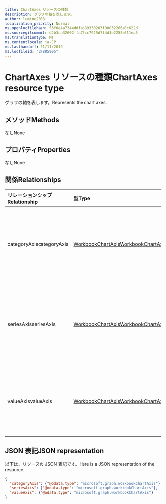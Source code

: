 ```yaml
---
title: ChartAxes リソースの種類
description: グラフの軸を表します。
author: lumine2008
localization_priority: Normal
ms.openlocfilehash: 53f0e4a7344ddfab89330203f90032266e0c622d
ms.sourcegitcommit: d2b3ca32602ffa76cc7925d7f4d1e2258e611ea5
ms.translationtype: MT
ms.contentlocale: ja-JP
ms.lasthandoff: 01/11/2019
ms.locfileid: "27885905"
---
```

# <a name="chartaxes-resource-type"></a><span data-ttu-id="6c626-103">ChartAxes リソースの種類</span><span class="sxs-lookup"><span data-stu-id="6c626-103">ChartAxes resource type</span></span>

<span data-ttu-id="6c626-104">グラフの軸を表します。</span><span class="sxs-lookup"><span data-stu-id="6c626-104">Represents the chart axes.</span></span>


## <a name="methods"></a><span data-ttu-id="6c626-105">メソッド</span><span class="sxs-lookup"><span data-stu-id="6c626-105">Methods</span></span>
<span data-ttu-id="6c626-106">なし</span><span class="sxs-lookup"><span data-stu-id="6c626-106">None</span></span>

## <a name="properties"></a><span data-ttu-id="6c626-107">プロパティ</span><span class="sxs-lookup"><span data-stu-id="6c626-107">Properties</span></span>
<span data-ttu-id="6c626-108">なし</span><span class="sxs-lookup"><span data-stu-id="6c626-108">None</span></span>

## <a name="relationships"></a><span data-ttu-id="6c626-109">関係</span><span class="sxs-lookup"><span data-stu-id="6c626-109">Relationships</span></span>
| <span data-ttu-id="6c626-110">リレーションシップ</span><span class="sxs-lookup"><span data-stu-id="6c626-110">Relationship</span></span> | <span data-ttu-id="6c626-111">型</span><span class="sxs-lookup"><span data-stu-id="6c626-111">Type</span></span>   |<span data-ttu-id="6c626-112">説明</span><span class="sxs-lookup"><span data-stu-id="6c626-112">Description</span></span>|
|:---------------|:--------|:----------|
|<span data-ttu-id="6c626-113">categoryAxis</span><span class="sxs-lookup"><span data-stu-id="6c626-113">categoryAxis</span></span>|[<span data-ttu-id="6c626-114">WorkbookChartAxis</span><span class="sxs-lookup"><span data-stu-id="6c626-114">WorkbookChartAxis</span></span>](chartaxis.md)|<span data-ttu-id="6c626-p101">グラフの項目軸を表します。値の取得のみ可能です。</span><span class="sxs-lookup"><span data-stu-id="6c626-p101">Represents the category axis in a chart. Read-only.</span></span>|
|<span data-ttu-id="6c626-117">seriesAxis</span><span class="sxs-lookup"><span data-stu-id="6c626-117">seriesAxis</span></span>|[<span data-ttu-id="6c626-118">WorkbookChartAxis</span><span class="sxs-lookup"><span data-stu-id="6c626-118">WorkbookChartAxis</span></span>](chartaxis.md)|<span data-ttu-id="6c626-p102">3 次元グラフの系列軸を表します。値の取得のみ可能です。</span><span class="sxs-lookup"><span data-stu-id="6c626-p102">Represents the series axis of a 3-dimensional chart. Read-only.</span></span>|
|<span data-ttu-id="6c626-121">valueAxis</span><span class="sxs-lookup"><span data-stu-id="6c626-121">valueAxis</span></span>|[<span data-ttu-id="6c626-122">WorkbookChartAxis</span><span class="sxs-lookup"><span data-stu-id="6c626-122">WorkbookChartAxis</span></span>](chartaxis.md)|<span data-ttu-id="6c626-p103">軸の数値軸を表します。値の取得のみ可能です。</span><span class="sxs-lookup"><span data-stu-id="6c626-p103">Represents the value axis in an axis. Read-only.</span></span>|

## <a name="json-representation"></a><span data-ttu-id="6c626-125">JSON 表記</span><span class="sxs-lookup"><span data-stu-id="6c626-125">JSON representation</span></span>

<span data-ttu-id="6c626-126">以下は、リソースの JSON 表記です。</span><span class="sxs-lookup"><span data-stu-id="6c626-126">Here is a JSON representation of the resource.</span></span>

<!--{
  "blockType": "resource",
  "optionalProperties": [],
  "baseType": "microsoft.graph.entity",
  "@odata.type": "microsoft.graph.workbookChartAxes"
}-->

```json
{
  "categoryAxis": {"@odata.type": "microsoft.graph.workbookChartAxis"},
  "seriesAxis": {"@odata.type": "microsoft.graph.workbookChartAxis"},
  "valueAxis": {"@odata.type": "microsoft.graph.workbookChartAxis"}
}

```

<!-- uuid: 8fcb5dbc-d5aa-4681-8e31-b001d5168d79
2015-10-25 14:57:30 UTC -->
<!-- {
  "type": "#page.annotation",
  "description": "ChartAxes resource",
  "keywords": "",
  "section": "documentation",
  "tocPath": ""
}-->
